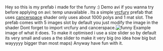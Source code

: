 Hey so this is my prefab i made for the funny :)
Demo avi if you wanna try before applying on avi: temp unavailable .
Its a simple [vrcfury](https://vrcfury.com/) prefab that uses [cancerspace](https://github.com/AkaiMage/VRC-Cancerspace) shader only uses about 1000 polys and 1 mat slot.
The prefab comes with 5 images slot by default you just modify the image in the shader
Dont forget to import vrcfury and cancerspace.![funny](https://github.com/user-attachments/assets/e3e32a0d-fb57-462d-91b1-c9253448a928)
Example image of what it does.
To make it optimised i use a size slider so by default its very small and uses a the slider to make it very big (no idea how big but wayyyyy bigger than most maps)
Anyway have fun with it.
